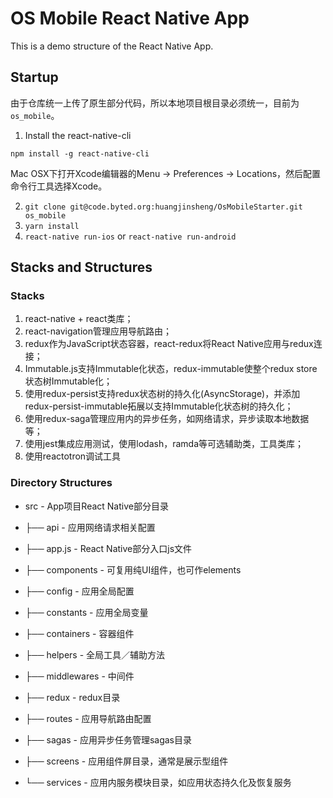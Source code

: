 # OS Mobile React Native App

This is a demo structure of the React Native App.

## Startup

由于仓库统一上传了原生部分代码，所以本地项目根目录必须统一，目前为`os_mobile`。

1. Install the react-native-cli
  ```
  npm install -g react-native-cli
  ```
  Mac OSX下打开Xcode编辑器的Menu -> Preferences -> Locations，然后配置命令行工具选择Xcode。

2. `git clone git@code.byted.org:huangjinsheng/OsMobileStarter.git os_mobile`
3. `yarn install`
4. `react-native run-ios` or `react-native run-android`

## Stacks and Structures

### Stacks

1. react-native + react类库；
2. react-navigation管理应用导航路由；
3. redux作为JavaScript状态容器，react-redux将React Native应用与redux连接；
4. Immutable.js支持Immutable化状态，redux-immutable使整个redux store状态树Immutable化；
5. 使用redux-persist支持redux状态树的持久化(AsyncStorage)，并添加redux-persist-immutable拓展以支持Immutable化状态树的持久化；
6. 使用redux-saga管理应用内的异步任务，如网络请求，异步读取本地数据等；
7. 使用jest集成应用测试，使用lodash，ramda等可选辅助类，工具类库；
8. 使用reactotron调试工具

### Directory Structures

- src - App项目React Native部分目录

- ├── api - 应用网络请求相关配置
- ├── app.js  - React Native部分入口js文件
- ├── components  - 可复用纯UI组件，也可作elements
- ├── config  - 应用全局配置
- ├── constants - 应用全局变量
- ├── containers  - 容器组件
- ├── helpers - 全局工具／辅助方法
- ├── middlewares - 中间件
- ├── redux - redux目录
- ├── routes  - 应用导航路由配置
- ├── sagas - 应用异步任务管理sagas目录
- ├── screens - 应用组件屏目录，通常是展示型组件
- └── services  - 应用内服务模块目录，如应用状态持久化及恢复服务